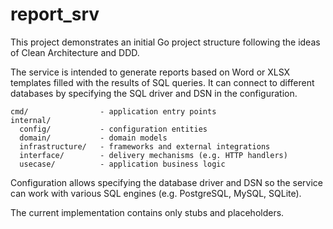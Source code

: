 # report_srv

This project demonstrates an initial Go project structure following the ideas of Clean Architecture and DDD.

The service is intended to generate reports based on Word or XLSX templates filled with the results of SQL queries. It can connect to different databases by specifying the SQL driver and DSN in the configuration.

```
cmd/                - application entry points
internal/
  config/           - configuration entities
  domain/           - domain models
  infrastructure/   - frameworks and external integrations
  interface/        - delivery mechanisms (e.g. HTTP handlers)
  usecase/          - application business logic
```

Configuration allows specifying the database driver and DSN so the service can
work with various SQL engines (e.g. PostgreSQL, MySQL, SQLite).

The current implementation contains only stubs and placeholders.
